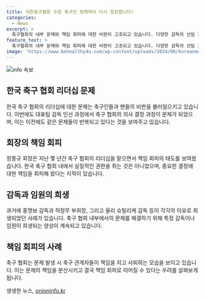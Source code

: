 ```yaml
---
title: 대한축구협회 수장 축구인 방패막이 다시 등장합니다!
categories:
  - News
excerpt: >
  축구협회의 내부 문제와 책임 회피에 대한 비판이 고조되고 있습니다. 다양한 감독의 선임 과정에서 책임 회피와 엉성한 행정이 비판받았으며, 정 모 회장을 비롯한 축구협회의 리더십에 대한 불만이 커지고 있습니다. 특히, 대표팀 감독의 선임 과정에서 축구협회 내부의 갈등과 충돌이 논란이 되고 있습니다. 이에 대해 축구 관계자들은 책임 회피에 대해 비판을 제기하고, 문화체육관광부까지 불만을 표명할 정도로 상황이 심각하다는 평가를 내리고 있습니다.
feature_text: >
  축구협회의 내부 문제와 책임 회피에 대한 비판이 고조되고 있습니다. 다양한 감독의 선임 과정에서 책임 회피와 엉성한 행정이 비판받았으며, 정 모 회장을 비롯한 축구협회의 리더십에 대한 불만이 커지고 있습니다. 특히, 대표팀 감독의 선임 과정에서 축구협회 내부의 갈등과 충돌이 논란이 되고 있습니다. 이에 대해 축구 관계자들은 책임 회피에 대해 비판을 제기하고, 문화체육관광부까지 불만을 표명할 정도로 상황이 심각하다는 평가를 내리고 있습니다.
image: 'https://www.behealthy4u.com/wp-content/uploads/2024/06/koreanews.jpg'
---
```


<p><img src="https://www.behealthy4u.com/wp-content/uploads/2024/06/koreanews.jpg" alt="info 속보" /></p>

<h2 data-ke-size="size26">한국 축구 협회 리더십 문제</h2>

<p data-ke-size="size16">한국 축구 협회의 리더십에 대한 문제는 축구인들과 팬들의 비판을 불러일으키고 있습니다. 이번에도 대표팀 감독 인선 과정에서 축구 협회의 의사 결정 과정이 문제가 되었으며, 이는 이전에도 같은 문제들이 반복되고 있다는 것을 보여주고 있습니다.</p>

<h2 data-ke-size="size26">회장의 책임 회피</h2>

<p data-ke-size="size16">정몽규 회장은 지난 몇 년간 축구 협회의 리더십을 맡으면서 책임 회피의 태도를 보여왔습니다. 한국 축구 협회 내에서 실질적인 권한을 쥐는 것은 아니었으며, 중요한 결정에 대한 책임을 회피해 왔다는 지적이 있습니다.</p>

<h2 data-ke-size="size26">감독과 임원의 희생</h2>

<p data-ke-size="size16">과거에 홍명보 감독과 허정무 부회장, 그리고 울리 슈틸리케 감독 등이 각각의 이유로 희생되었던 사례가 있습니다. 축구 협회 내부에서의 문제를 해결하기 위해 특정 감독이나 임원이 희생되는 양상이 계속되고 있습니다.</p>

<h2 data-ke-size="size26">책임 회피의 사례</h2>

<p data-ke-size="size16">축구 협회는 문제 발생 시 축구 관계자들이 책임을 지고 사퇴하는 모습을 보이고 있습니다. 이는 문제의 책임을 분산시키고 결국 책임 회피로 이어질 수 있다는 우려를 살펴보게 됩니다.</p>
생생한 뉴스, <a href="https://onioninfo.kr" rel="dofollow">onioninfo.kr</a>


